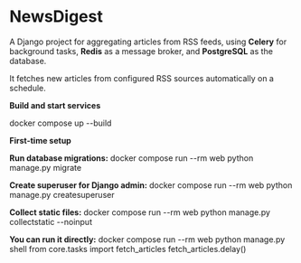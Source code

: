 # NewsDigest

A Django project for aggregating articles from RSS feeds, using **Celery** for background tasks, **Redis** as a message broker, and **PostgreSQL** as the database.  

It fetches new articles from configured RSS sources automatically on a schedule.

**Build and start services**

docker compose up --build

**First-time setup**

**Run database migrations:**
docker compose run --rm web python manage.py migrate

**Create superuser for Django admin:**
docker compose run --rm web python manage.py createsuperuser

**Collect static files:**
docker compose run --rm web python manage.py collectstatic --noinput

**You can run it directly:**
docker compose run --rm web python manage.py shell
from core.tasks import fetch_articles
fetch_articles.delay()
